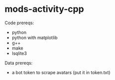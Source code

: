 # mods-activity-cpp

Code prereqs: 
- python
- python with matplotlib
- g++ 
- make
- lsqlite3

Data prereqs: 
- a bot token to scrape avatars (put it in token.txt)


